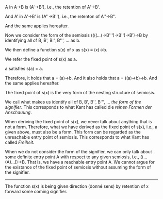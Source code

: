 A in A->B is (A'->B'), i.e., the retention of A'->B'.

And A' in A'->B' is (A''->B''), i.e., the retenton of A''->B''.

And the same applies hereafter.

Now we consider the form of the semiosis ((((...)->B''')->B'')->B')->B by identifying all of B, B', B'', B''', ... as b.

We then define a function s(x) of x as s(x) ≡ (x)->b.

We refer the fixed point of s(x) as a.

a satisfies s(a) = a. 

Therefore, it holds that a = (a)->b. And it also holds that a = ((a)->b)->b. And the same applies hereafter.

The fixed point of s(x) is the very form of the nesting structure of semiosis.

We call what makes us identify all of B, B', B'', B''', ... *the form of the signifier*. This corresponds to what Kant has called die *reinen Formen der Anschauung*.

When deriving the fixed point of s(x), we never talk about anything that is not a form. Therefore, what we have derived as the fixed point of s(x), i.e., a given above, must also be a form. This form can be regarded as the unreachable entry point of semiosis. This corresponds to what Kant has called *Freiheit*.

When we do not consider the form of the signifier, we can only talk about some definite entry point A with respect to any given semiosis, i.e., ((...(A)...))->B. That is, we have a reachable entry point A. We cannot argue for the existance of the fixed point of semiosis without assuming the form of the signifier.

----

The function s(x) is being given direction (donné sens) by retention of x forward some coming signifier.
